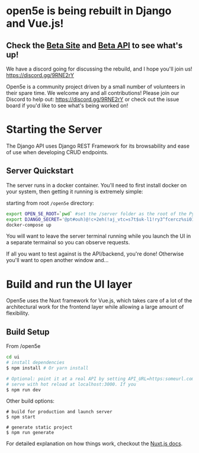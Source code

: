 # open5e is being rebuilt in Django and Vue.js!

## Check the [Beta Site](https://beta.open5e.com) and [Beta API](https://api-beta.open5e.com) to see what's up!

We have a discord going for discussing the rebuild, and I hope you'll join us! https://discord.gg/9RNE2rY 

Open5e is a community project driven by a small number of volunteers in their spare time. We welcome any and all contributions! Please join our Discord to help out: https://discord.gg/9RNE2rY or check out the issue board if you'd like to see what's being worked on!

# Starting the Server

The Django API uses Django REST Framework for its browsability and ease of use when developing CRUD endpoints.

## Server Quickstart

The server runs in a docker container. You'll need to first install docker on your system, then getting it running is extremely simple:

starting from root `/open5e` directory:

``` bash
export OPEN_5E_ROOT=`pwd` #set the /server folder as the root of the Python project
export DJANGO_SECRET='@pt#ouh)@!c+2eh(!aj_vtc=s7t$uk-l1!ry3^fcercz%si01@' # this should be a nukable test key that you're manually replacing at startup time for production
docker-compose up
```

You will want to leave the server terminal running while you launch the UI in a separate termainal so you can observe requests.

If all you want to test against is the API/backend, you're done! Otherwise you'll want to open another window and...


# Build and run the UI layer

Open5e uses the Nuxt framework for Vue.js, which takes care of a lot of the architectural work for the frontend layer while allowing a large amount of flexibility.

## Build Setup

From /open5e

``` bash
cd ui
# install dependencies
$ npm install # Or yarn install

# Optional: point it at a real API by setting API_URL=https:someurl.com
# serve with hot reload at localhost:3000. If you 
$ npm run dev
```

Other build options:
```
# build for production and launch server
$ npm start

# generate static project
$ npm run generate
```

For detailed explanation on how things work, checkout the [Nuxt.js docs](https://github.com/nuxt/nuxt.js).
